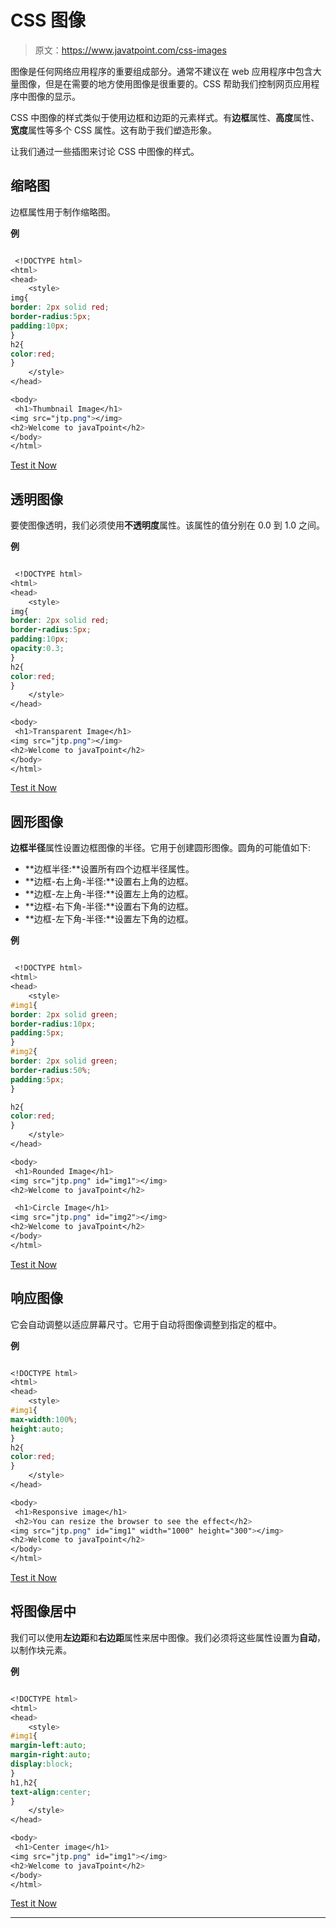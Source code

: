 # CSS 图像

> 原文：<https://www.javatpoint.com/css-images>

图像是任何网络应用程序的重要组成部分。通常不建议在 web 应用程序中包含大量图像，但是在需要的地方使用图像是很重要的。CSS 帮助我们控制网页应用程序中图像的显示。

CSS 中图像的样式类似于使用边框和边距的元素样式。有**边框**属性、**高度**属性、**宽度**属性等多个 CSS 属性。这有助于我们塑造形象。

让我们通过一些插图来讨论 CSS 中图像的样式。

## 缩略图

边框属性用于制作缩略图。

**例**

```css

 <!DOCTYPE html> 
<html> 
<head> 
    <style> 
img{
border: 2px solid red;
border-radius:5px;
padding:10px;
}
h2{
color:red;
}
    </style> 
</head> 

<body>
 <h1>Thumbnail Image</h1>
<img src="jtp.png"></img>
<h2>Welcome to javaTpoint</h2>
</body> 
</html>

```

[Test it Now](https://www.javatpoint.com/oprweb/test.jsp?filename=CSSImages1)

## 透明图像

要使图像透明，我们必须使用**不透明度**属性。该属性的值分别在 0.0 到 1.0 之间。

**例**

```css

 <!DOCTYPE html> 
<html> 
<head> 
    <style> 
img{
border: 2px solid red;
border-radius:5px;
padding:10px;
opacity:0.3;
}
h2{
color:red;
}
    </style> 
</head> 

<body>
 <h1>Transparent Image</h1>
<img src="jtp.png"></img>
<h2>Welcome to javaTpoint</h2>
</body>
</html>

```

[Test it Now](https://www.javatpoint.com/oprweb/test.jsp?filename=CSSImages2)

## 圆形图像

**边框半径**属性设置边框图像的半径。它用于创建圆形图像。圆角的可能值如下:

*   **边框半径:**设置所有四个边框半径属性。
*   **边框-右上角-半径:**设置右上角的边框。
*   **边框-左上角-半径:**设置左上角的边框。
*   **边框-右下角-半径:**设置右下角的边框。
*   **边框-左下角-半径:**设置左下角的边框。

**例**

```css

 <!DOCTYPE html> 
<html> 
<head> 
    <style> 
#img1{
border: 2px solid green;
border-radius:10px;
padding:5px;
}
#img2{
border: 2px solid green;
border-radius:50%;
padding:5px;
}

h2{
color:red;
}
    </style> 
</head> 

<body>
 <h1>Rounded Image</h1>
<img src="jtp.png" id="img1"></img>
<h2>Welcome to javaTpoint</h2>

 <h1>Circle Image</h1>
<img src="jtp.png" id="img2"></img>
<h2>Welcome to javaTpoint</h2>
</body> 
</html>

```

[Test it Now](https://www.javatpoint.com/oprweb/test.jsp?filename=CSSImages3)

## 响应图像

它会自动调整以适应屏幕尺寸。它用于自动将图像调整到指定的框中。

**例**

```css

<!DOCTYPE html> 
<html> 
<head> 
    <style> 
#img1{
max-width:100%;
height:auto;
}
h2{
color:red;
}
    </style> 
</head> 

<body>
 <h1>Responsive image</h1>
 <h2>You can resize the browser to see the effect</h2>
<img src="jtp.png" id="img1" width="1000" height="300"></img>
<h2>Welcome to javaTpoint</h2>
</body> 
</html>

```

[Test it Now](https://www.javatpoint.com/oprweb/test.jsp?filename=CSSImages4)

## 将图像居中

我们可以使用**左边距**和**右边距**属性来居中图像。我们必须将这些属性设置为**自动**，以制作块元素。

**例**

```css

<!DOCTYPE html> 
<html> 
<head> 
    <style> 
#img1{
margin-left:auto;
margin-right:auto;
display:block;
}
h1,h2{
text-align:center;
}
    </style> 
</head> 

<body>
 <h1>Center image</h1>
<img src="jtp.png" id="img1"></img>
<h2>Welcome to javaTpoint</h2>
</body> 
</html>

```

[Test it Now](https://www.javatpoint.com/oprweb/test.jsp?filename=CSSImages5)

* * *